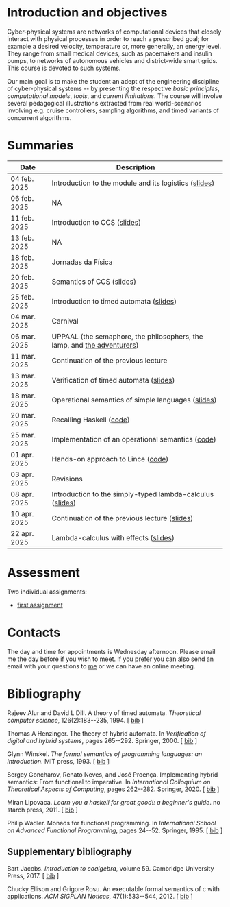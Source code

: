 # Introduction and objectives

Cyber-physical systems are networks of computational devices that closely
interact with physical processes in order to reach a prescribed goal; for
example a desired velocity, temperature or, more generally, an energy level.
They range from small medical devices, such as pacemakers and insulin pumps, to
networks of autonomous vehicles and district-wide smart grids. This course is
devoted to such systems.

Our main goal is to make the student an adept of the engineering discipline of
cyber-physical systems -- by presenting the respective *basic principles*,
*computational models*, *tools*, and *current limitations*. The course will
involve several pedagogical illustrations extracted from real world-scenarios
involving e.g.  cruise controllers, sampling algorithms, and timed variants of
concurrent algorithms.


# Summaries

  | Date         | Description |
  | ----------   |------------ |
  | 04 feb. 2025 | Introduction to the module and its logistics ([slides](intro.pdf)) |
  | 06 feb. 2025 | NA |
  | 11 feb. 2025 | Introduction to CCS ([slides](./CCS/CCS.pdf)) |
  | 13 feb. 2025 | NA |
  | 18 feb. 2025 | Jornadas da Física |
  | 20 feb. 2025 | Semantics of CCS ([slides](./CCS/CCS.pdf)) | 
  | 25 feb. 2025 | Introduction to timed automata ([slides](./introtimedAutomata/timed-automata.pdf)) |
  | 04 mar. 2025 | Carnival |
  | 06 mar. 2025 | UPPAAL (the semaphore, the philosophers, the lamp, and [the adventurers](https://www.youtube.com/watch?v=7yDmGnA8Hw0&t)) |
  | 11 mar. 2025 | Continuation of the previous lecture |
  | 13 mar. 2025 | Verification of timed automata ([slides](./verificationTimedAutomata/uppaal.pdf)) | 
  | 18 mar. 2025 | Operational semantics of simple languages ([slides](./hybridProgramming/hybridProgramming.pdf)) | 
  | 20 mar. 2025 | Recalling Haskell ([code](./hybridProgramming/lectureCPC.hs)) | 
  | 25 mar. 2025 | Implementation of an operational semantics ([code](./hybridProgramming/MyLang.hs)) | 
  | 01 apr. 2025 | Hands-on approach to Lince ([code](./hybridProgramming/MyLang.hs)) | 
  | 03 apr. 2025 | Revisions | 
  | 08 apr. 2025 | Introduction to the simply-typed lambda-calculus ([slides](./lambda_calc/lambdaCalc.pdf))| 
  | 10 apr. 2025 | Continuation of the previous lecture ([slides](./lambda_calc/lambdaCalc.pdf))| 
  | 22 apr. 2025 | Lambda-calculus with effects ([slides](./lambda_calc/stlcE.pdf))| 

# Assessment

Two individual assignments:
+ [first assignment](tp_uppaal/tp.pdf)

 
# Contacts

The day and time for appointments is Wednesday afternoon. Please email me the
day before if you wish to meet. If you prefer you can also send an email with
your questions to [me](mailto:nevrenato@di.uminho.pt) or we can have
an online meeting.

# Bibliography

<p><a name="alur1994theory"></a>
Rajeev Alur and David&nbsp;L Dill.
 A theory of timed automata.
 <em>Theoretical computer science</em>, 126(2):183--235, 1994.
[&nbsp;<a href="bib/biblioCPC_bib.html#alur1994theory">bib</a>&nbsp;]
</p>

<p><a name="henzinger2000theory"></a>
Thomas&nbsp;A Henzinger.
 The theory of hybrid automata.
 In <em>Verification of digital and hybrid systems</em>, pages 265--292.
  Springer, 2000.
[&nbsp;<a href="bib/biblioCPC_bib.html#henzinger2000theory">bib</a>&nbsp;]
</p>

<p><a name="winskel1993formal"></a>
Glynn Winskel.
 <em>The formal semantics of programming languages: an introduction</em>.
 MIT press, 1993.
[&nbsp;<a href="bib/biblioCPC_bib.html#winskel1993formal">bib</a>&nbsp;]
</p>

<p><a name="goncharov2020implementing"></a>
Sergey Goncharov, Renato Neves, and Jos&eacute; Proen&ccedil;a.
 Implementing hybrid semantics: From functional to imperative.
 In <em>International Colloquium on Theoretical Aspects of
  Computing</em>, pages 262--282. Springer, 2020.
[&nbsp;<a href="bib/biblioCPC_bib.html#goncharov2020implementing">bib</a>&nbsp;]
</p>

<p><a name="lipovaca2011learn"></a>
Miran Lipovaca.
 <em>Learn you a haskell for great good!: a beginner's guide</em>.
 no starch press, 2011.
[&nbsp;<a href="bib/biblioCPC_bib.html#lipovaca2011learn">bib</a>&nbsp;]
</p>

<p><a name="wadler1995monads"></a>
Philip Wadler.
 Monads for functional programming.
 In <em>International School on Advanced Functional Programming</em>,
  pages 24--52. Springer, 1995.
[&nbsp;<a href="bib/biblioCPC_bib.html#wadler1995monads">bib</a>&nbsp;]
</p>
<!-- 
<hr><p><em>This file was generated by
<a href="http://www.lri.fr/~filliatr/bibtex2html/">bibtex2html</a> 1.99.</em></p> -->

## Supplementary bibliography

<p><a name="jacobs2017introduction"></a>
Bart Jacobs.
 <em>Introduction to coalgebra</em>, volume&nbsp;59.
 Cambridge University Press, 2017.
[&nbsp;<a href="bib/sup_bib.html#jacobs2017introduction">bib</a>&nbsp;]
</p>

<p><a name="ellison2012executable"></a>
Chucky Ellison and Grigore Rosu.
 An executable formal semantics of c with applications.
 <em>ACM SIGPLAN Notices</em>, 47(1):533--544, 2012.
[&nbsp;<a href="bib/sup_bib.html#ellison2012executable">bib</a>&nbsp;]
</p>
<!-- 
<hr><p><em>This file was generated by
 <a href="http://www.lri.fr/~filliatr/bibtex2html/">bibtex2html</a> 1.99.</em></p> -->


